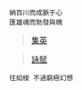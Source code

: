     
    納百川而成脈于心
    匯雄魂而勃發與魄
    
    

> [集英](https://github.com/Lost-Monument/NeuralLine/blob/master/%E6%96%82%E5%B7%9B%E9%9B%86/%E9%9B%86%E8%8B%B1.md)

> [詠](https://github.com/Lost-Monument/NeuralLine/blob/master/%E6%96%82%E5%B7%9B%E9%9B%86/%E8%A9%A0.md)[賦](https://github.com/Lost-Monument/NeuralLine/blob/master/%E6%96%82%E5%B7%9B%E9%9B%86/%E8%B3%A6.md)


    往如梭 不過窮極幻想
